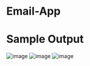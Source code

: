 # Email-App

# Sample Output

![image](https://github.com/Jeysiva-apjs/Email-App/assets/126048586/f7bba0fc-2c1e-4e75-87f9-2713f1ef469e)
![image](https://github.com/Jeysiva-apjs/Email-App/assets/126048586/1eae6032-572f-4a5b-bb3a-8d3113d7a901)
![image](https://github.com/Jeysiva-apjs/Email-App/assets/126048586/b34cfa88-d2c8-4501-964b-ad9bb2baf9a8)
